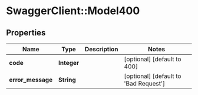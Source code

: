 # SwaggerClient::Model400

## Properties
Name | Type | Description | Notes
------------ | ------------- | ------------- | -------------
**code** | **Integer** |  | [optional] [default to 400]
**error_message** | **String** |  | [optional] [default to &#x27;Bad Request&#x27;]

